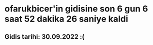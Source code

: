 # ofarukbicer'in gidisine son 6 gun 6 saat 52 dakika 26 saniye kaldi

## Gidis tarihi: 30.09.2022 :(